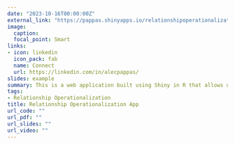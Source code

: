 ```yaml
---
date: "2023-10-16T00:00:00Z"
external_link: "https://pappas.shinyapps.io/relationshipoperationalization/"
image:
  caption: 
  focal_point: Smart
links:
- icon: linkedin
  icon_pack: fab
  name: Connect
  url: https://linkedin.com/in/alecpappas/
slides: example
summary: This is a web application built using Shiny in R that allows users to assess and run generalized linear models that assess the appropriate distribution for the given data.
tags:
- Relationship Operationalization
title: Relationship Operationalization App
url_code: ""
url_pdf: ""
url_slides: ""
url_video: ""
---
```

